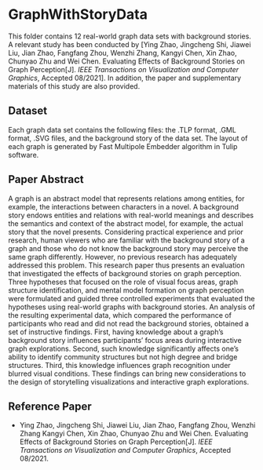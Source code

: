 # GraphWithStoryData
This folder contains 12 real-world graph data sets with background stories. A relevant study has been conducted by [Ying Zhao, Jingcheng Shi, Jiawei Liu, Jian Zhao, Fangfang Zhou, Wenzhi Zhang, Kangyi Chen, Xin Zhao, Chunyao Zhu and Wei Chen. Evaluating Effects of Background Stories on Graph Perception[J]. *IEEE Transactions on Visualization and Computer Graphics*, Accepted 08/2021]. In addition, the paper and supplementary materials of this study are also provided.

## Dataset
Each graph data set contains the following files: the .TLP format, .GML format, .SVG files, and the background story of the data set.
The layout of each graph is generated by Fast Multipole Embedder algorithm in Tulip software.

## Paper Abstract
A graph is an abstract model that represents relations among entities, for example, the interactions between characters in a novel. A background story endows entities and relations with real-world meanings and describes the semantics and context of the abstract model, for example, the actual story that the novel presents. Considering practical experience and prior research, human viewers who are familiar with the background story of a graph and those who do not know the background story may perceive the same graph differently. However, no previous research has adequately addressed this problem. This research paper thus presents an evaluation that investigated the effects of background stories on graph perception. Three hypotheses that focused on the role of visual focus areas, graph structure identification, and mental model formation on graph perception were formulated and guided three controlled experiments that evaluated the hypotheses using real-world graphs with background stories. An analysis of the resulting experimental data, which compared the performance of participants who read and did not read the background stories, obtained a set of instructive findings. First, having knowledge about a graph’s background story influences participants’ focus areas during interactive graph explorations. Second, such knowledge significantly affects one’s ability to identify community structures but not high degree and bridge structures. Third, this knowledge influences graph recognition under blurred visual conditions. These findings can bring new considerations to the design of storytelling visualizations and interactive graph explorations.

## Reference Paper
+ Ying Zhao, Jingcheng Shi, Jiawei Liu, Jian Zhao, Fangfang Zhou, Wenzhi Zhang Kangyi Chen, Xin Zhao, Chunyao Zhu and Wei Chen. Evaluating Effects of Background Stories on Graph Perception[J]. *IEEE Transactions on Visualization and Computer Graphics*, Accepted 08/2021.

